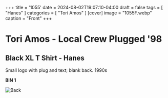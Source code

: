 +++
title = '1055'
date = 2024-08-02T19:07:10-04:00
draft = false
tags = [ "Hanes" ]
categories = [ "Tori Amos" ]
[cover]
image = "1055F.webp"
caption = "Front"
+++
# Tori Amos - Local Crew Plugged '98
## Black XL T Shirt - Hanes

Small logo with plug and text; blank back. 1990s

**BIN 1**

![Back](/1055B.webp)
